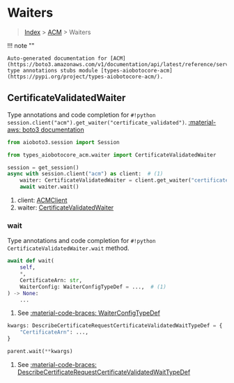 # Waiters

> [Index](../README.md) > [ACM](./README.md) > Waiters

!!! note ""

    Auto-generated documentation for [ACM](https://boto3.amazonaws.com/v1/documentation/api/latest/reference/services/acm.html#ACM)
    type annotations stubs module [types-aiobotocore-acm](https://pypi.org/project/types-aiobotocore-acm/).

## CertificateValidatedWaiter

Type annotations and code completion for `#!python session.client("acm").get_waiter("certificate_validated")`.
[:material-aws: boto3 documentation](https://boto3.amazonaws.com/v1/documentation/api/latest/reference/services/acm.html#ACM.Waiter.CertificateValidated)

```python title="Usage example"
from aioboto3.session import Session

from types_aiobotocore_acm.waiter import CertificateValidatedWaiter

session = get_session()
async with session.client("acm") as client:  # (1)
    waiter: CertificateValidatedWaiter = client.get_waiter("certificate_validated")  # (2)
    await waiter.wait()
```

1. client: [ACMClient](./client.md)
2. waiter: [CertificateValidatedWaiter](./waiters.md#certificatevalidatedwaiter)


### wait

Type annotations and code completion for `#!python CertificateValidatedWaiter.wait` method.

```python title="Method definition"
await def wait(
    self,
    *,
    CertificateArn: str,
    WaiterConfig: WaiterConfigTypeDef = ...,  # (1)
) -> None:
    ...
```

1. See [:material-code-braces: WaiterConfigTypeDef](./type_defs.md#waiterconfigtypedef) 


```python title="Usage example with kwargs"
kwargs: DescribeCertificateRequestCertificateValidatedWaitTypeDef = {  # (1)
    "CertificateArn": ...,
}

parent.wait(**kwargs)
```

1. See [:material-code-braces: DescribeCertificateRequestCertificateValidatedWaitTypeDef](./type_defs.md#describecertificaterequestcertificatevalidatedwaittypedef) 
